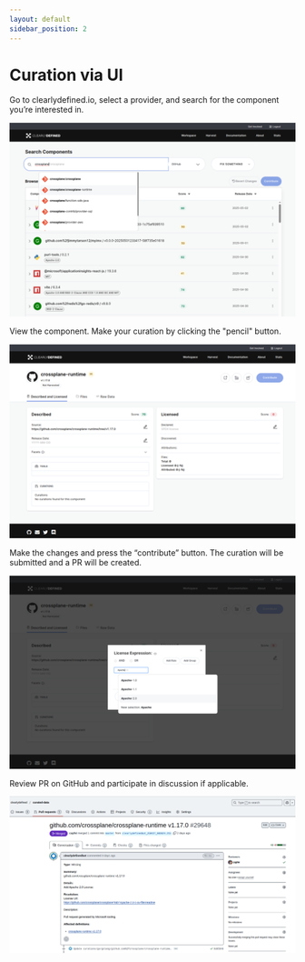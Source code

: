 ```yaml
---
layout: default
sidebar_position: 2
---
```


# Curation via UI

Go to clearlydefined.io, select a provider, and search for the component you’re interested in.

![clearlydefined.io](/img/curate_find.png)

View the component. Make your curation by clicking the "pencil" button.

![clearlydefined.io](/img/curate_view.png)

Make the changes and press the “contribute” button. The curation will be submitted and a PR will be created.

![clearlydefined.io](/img/curate_edit.png)

Review PR on GitHub and participate in discussion if applicable.

![clearlydefined.io](/img/curate_pr.png)
